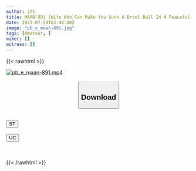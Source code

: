 ```yaml
---
author: j91
title: MAAN-891 [Wife Who Can Make You Suck A Drool Ball In A Peaceful Park] I’ve Already Taught You A Toned And Beautiful Body! ? A Model-Class Beautiful Wife Is Ordered By Her Husband To Be A De S Actor And A Perverted Masochist Fuck! A Pleasure Madness Who Kneads The Erogenous Zone’s Nipples By Himself! Face Sitting Irama’s Evil Demon Ikase With A Thick Vibrator! Fountain Splash With Climax Tide With Limit Ecstasy! Use All The Holes Attach The Restraining Tools And Nipple Scissors For Endless Pleasure! Shout Out To The High-Speed Piston That Strikes! An Irama Wife Who Continues To Suck Ji Po Until The End! ! <Erotic Daughter Limited Bimbo Daisy Chain! ! ~ Please Introduce A Woman Who Is More Erotic Than You ~ 122nd > [Ui] (Shiokawa Sea Urchin)
date: 2023-07-29T03:48:00Z
image: "pb_e_maan-891.jpg"
tags: [Amateur, ]
maker: []
actress: []
---
```



{{< rawhtml >}}

<div class="video" data-videoid="96My2xGl4yI6GA">
    <a href="javascript:;">
        <img src="https://my.j91.asia/posts/pb_e_maan-891/pb_e_maan-891.jpg" width="WIDTH" height="HEIGHT" alt="pb_e_maan-891.mp4" loading="lazy">
    </a>
</div>

<script type="text/javascript" src="https://j91.asia/asset/on-demand-st.js"></script>

<br>
  <link rel="stylesheet" href="https://j91.asia/asset/bs5.css">
  
  <center>
  <button class="btn btn-primary" type="button" data-bs-toggle="collapse" data-bs-target=".multi-collapse" aria-expanded="false" aria-controls="multiCollapseExample1 multiCollapseExample2"><h2>Download</h2></button></center>
</p>
<div class="row">
  <div class="col">
    <div class="collapse multi-collapse" id="multiCollapseExample1">
      <div class="card card-body">
	      	      <br>
<div class="buttons">  
<a href="https://streamtape.to/v/96My2xGl4yI6GA"><button class="btn-hover color-3"><i class="fa fa-download"></i> ST</button></a></div>
    </div>
  </div>
</div>
  <div class="col">
    <div class="collapse multi-collapse" id="multiCollapseExample2">
      <div class="card card-body">
	      <br>
<div class="buttons">
    <a href="https://userscloud.com/5xt3awtci0od"><button class="btn-hover color-9"><i class="fa fa-download"></i> UC</button></a></div>
<br><br>
      </div>
    </div>
  </div>
</div>

{{< /rawhtml >}}